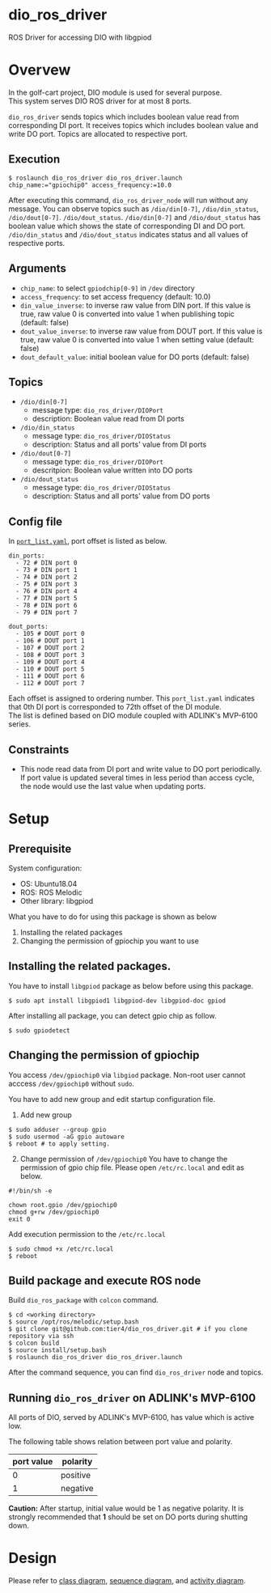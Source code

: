# dio_ros_driver
ROS Driver for accessing DIO with libgpiod

# Overvew
In the golf-cart project, DIO module is used for several purpose.  
This system serves DIO ROS driver for at most 8 ports.

`dio_ros_driver` sends topics which includes boolean value read from corresponding DI port.
It receives topics which includes boolean value and write DO port.
Topics are allocated to respective port.


## Execution
```
$ roslaunch dio_ros_driver dio_ros_driver.launch chip_name:="gpiochip0" access_frequency:=10.0
```

After executing this command, `dio_ros_driver_node` will run without any message.
You can observe topics such as `/dio/din[0-7]`, `/dio/din_status`, `/dio/dout[0-7]`. `/dio/dout_status`. `/dio/din[0-7]` and `/dio/dout_status` has boolean value which shows the state of corresponding DI and DO port.  `/dio/din_status` and `/dio/dout_status` indicates status and all values of respective ports.


## Arguments
* `chip_name`: to select `gpiodchip[0-9]` in `/dev` directory
* `access_frequency`: to set access frequency (default: 10.0)
* `din_value_inverse`: to inverse raw value from DIN port. If this value is true, raw value 0 is converted into value 1 when publishing topic (default: false)
* `dout_value_inverse`: to inverse raw value from DOUT port. If this value is true, raw value 0 is converted into value 1 when setting value (default: false)
* `dout_default_value`: initial boolean value for DO ports (default: false)

## Topics
* `/dio/din[0-7]`
  * message type: `dio_ros_driver/DIOPort`
  * description: Boolean value read from DI ports
* `/dio/din_status`
  * message type: `dio_ros_driver/DIOStatus`
  * description: Status and all ports' value from DI ports
* `/dio/dout[0-7]`
  * message type: `dio_ros_driver/DIOPort`
  * descritpion: Boolean value written into DO ports
* `/dio/dout_status`
  * message type: `dio_ros_driver/DIOStatus`
  * description: Status and all ports' value from DO ports


## Config file
In [`port_list.yaml`](./msg/port_list.yaml), port offset is listed as below. 

```
din_ports:
  - 72 # DIN port 0
  - 73 # DIN port 1
  - 74 # DIN port 2
  - 75 # DIN port 3
  - 76 # DIN port 4
  - 77 # DIN port 5
  - 78 # DIN port 6
  - 79 # DIN port 7

dout_ports:
  - 105 # DOUT port 0
  - 106 # DOUT port 1
  - 107 # DOUT port 2
  - 108 # DOUT port 3
  - 109 # DOUT port 4
  - 110 # DOUT port 5
  - 111 # DOUT port 6
  - 112 # DOUT port 7
```

Each offset is assigned to ordering number. This `port_list.yaml` indicates that 0th DI port is corresponded to 72th offset of the DI module.  
The list is defined based on DIO module coupled with ADLINK's MVP-6100 series.

## Constraints
* This node read data from DI port and write value to DO port periodically. If port value is updated several times in less period than access cycle, the node would use the last value when updating ports.


# Setup
## Prerequisite
System configuration:
* OS: Ubuntu18.04
* ROS: ROS Melodic
* Other library: libgpiod


What you have to do for using this package is shown as below

1. Installing the related packages
1. Changing the permission of gpiochip you want to use


## Installing the related packages.
You have to install `libgpiod` package as below before using this package.

```
$ sudo apt install libgpiod1 libgpiod-dev libgpiod-doc gpiod
```

After installing all package, you can detect gpio chip as follow.

```
$ sudo gpiodetect
```

## Changing the permission of gpiochip
You access `/dev/gpiochip0` via `libgiod` package.
Non-root user cannot acccess `/dev/gpiochip0` without `sudo`.

You have to add new group and edit startup configuration file.

1. Add new group

```
$ sudo adduser --group gpio
$ sudo usermod -aG gpio autoware
$ reboot # to apply setting.
```

2. Change permission of `/dev/gpiochip0`
You have to change the permission of gpio chip file.
Please open `/etc/rc.local` and edit as below.

```
#!/bin/sh -e

chown root.gpio /dev/gpiochip0
chmod g+rw /dev/gpiochip0
exit 0
```

Add execution permission to the `/etc/rc.local`
```
$ sudo chmod +x /etc/rc.local
$ reboot
```

## Build package and execute ROS node
Build `dio_ros_package` with `colcon` command.
```
$ cd <working directory>
$ source /opt/ros/melodic/setup.bash
$ git clone git@github.com:tier4/dio_ros_driver.git # if you clone repository via ssh
$ colcon build
$ source install/setup.bash
$ roslaunch dio_ros_driver dio_ros_driver.launch
```

After the command sequence, you can find `dio_ros_driver` node and topics.

## Running `dio_ros_driver` on ADLINK's MVP-6100
All ports of DIO, served by ADLINK's MVP-6100, has value which is active low.

The following table shows relation between port value and polarity.

| port value | polarity |
| ---        | ---      |
| 0          | positive |
| 1          | negative |


**Caution:** After startup, initial value would be 1 as negative polarity. It is strongly recommended that **1** should be set on DO ports during shutting down.


# Design
Please refer to [class diagram](./design/class.md), [sequence diagram](./design/sequence.md), and [activity diagram](./design/activity.md).



